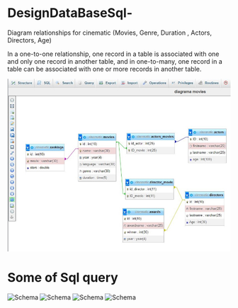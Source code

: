 # DesignDataBaseSql-
 
Diagram relationships for cinematic (Movies, Genre, Duration , Actors, Directors, Age)

In a one-to-one relationship, one record in a table is associated with one and only one record in another table,
and in one-to-many, one record in a table can be associated with one or more records in another table.

![Schema](https://github.com/Tudor7777/DesignDataBaseSql-/blob/main/sql.JPG)

# Some of Sql query  

![Schema](https://github.com/Tudor7777/DesignDataBaseSql-/blob/main/.JPG)
![Schema](https://github.com/Tudor7777/DesignDataBaseSql-/blob/main/.JPG)
![Schema](https://github.com/Tudor7777/DesignDataBaseSql-/blob/main/.JPG)
![Schema](https://github.com/Tudor7777/DesignDataBaseSql-/blob/main/.JPG)


